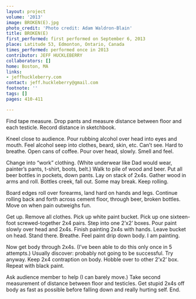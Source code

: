 ```yaml
---
layout: project
volume: '2013'
image: BROKEN(E).jpg
photo_credit: 'Photo credit: Adam Waldron-Blain'
title: BROKEN(E)
first_performed: first performed on September 6, 2013
place: Latitude 53, Edmonton, Ontario, Canada
times_performed: performed once in 2013
contributor: JEFF HUCKLEBERRY
collaborators: []
home: Boston, MA
links:
- jeffhuckleberry.com
contact: jeff.huckleberry@gmail.com
footnote: ''
tags: []
pages: 410-411

---
```


Find tape measure. Drop pants and measure distance between floor and each testicle. Record distance in sketchbook.

Kneel close to audience. Pour rubbing alcohol over head into eyes and mouth. Feel alcohol seep into clothes, beard, skin, etc. Can’t see. Hard to breathe. Open cans of coffee. Pour over head, slowly. Smell and feel.

Change into “work” clothing. (White underwear like Dad would wear, painter’s pants, t-shirt, boots, belt.) Walk to pile of wood and beer. Put all beer bottles in pockets, down pants. Lay on stack of 2x4s. Gather wood in arms and roll. Bottles creek, fall out. Some may break. Keep rolling.

Board edges roll over forearms, land hard on hands and legs. Continue rolling back and forth across cement floor, through beer, broken bottles. Move on when pain outweighs fun.

Get up. Remove all clothes. Pick up white paint bucket. Pick up one sixteen-foot screwed-together 2x4 pairs. Step into one 2’x2’ boxes. Pour paint slowly over head and 2x4s. Finish painting 2x4s with hands. Leave bucket on head. Stand there. Breathe. Feel paint drip down body. I am painting.

Now get body through 2x4s. (I’ve been able to do this only once in 5 attempts.) Usually discover: probably not going to be successful. Try anyway. Keep 2x4 contraption on body. Hobble over to other 2’x2’ box. Repeat with black paint.

Ask audience member to help (I can barely move.) Take second measurement of distance between floor and testicles. Get stupid 2x4s off body as fast as possible before falling down and really hurting self. End.
